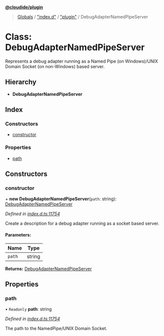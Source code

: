 **[@cloudide/plugin](../README.md)**

> [Globals](../README.md) / ["index.d"](../modules/_index_d_.md) / ["plugin"](../modules/_index_d_._plugin_.md) / DebugAdapterNamedPipeServer

# Class: DebugAdapterNamedPipeServer

Represents a debug adapter running as a Named Pipe (on Windows)/UNIX Domain Socket (on non-Windows) based server.

## Hierarchy

* **DebugAdapterNamedPipeServer**

## Index

### Constructors

* [constructor](_index_d_._plugin_.debugadapternamedpipeserver.md#constructor)

### Properties

* [path](_index_d_._plugin_.debugadapternamedpipeserver.md#path)

## Constructors

### constructor

\+ **new DebugAdapterNamedPipeServer**(`path`: string): [DebugAdapterNamedPipeServer](_index_d_._plugin_.debugadapternamedpipeserver.md)

*Defined in [index.d.ts:11754](https://github.com/shuyaqian/cloudide-plugin-api/blob/6d83fa1/index.d.ts#L11754)*

Create a description for a debug adapter running as a socket based server.

#### Parameters:

Name | Type |
------ | ------ |
`path` | string |

**Returns:** [DebugAdapterNamedPipeServer](_index_d_._plugin_.debugadapternamedpipeserver.md)

## Properties

### path

• `Readonly` **path**: string

*Defined in [index.d.ts:11754](https://github.com/shuyaqian/cloudide-plugin-api/blob/6d83fa1/index.d.ts#L11754)*

The path to the NamedPipe/UNIX Domain Socket.
